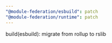 ```yaml
---
"@module-federation/esbuild": patch
"@module-federation/runtime": patch
---
```


build(esbuild): migrate from rollup to rslib
